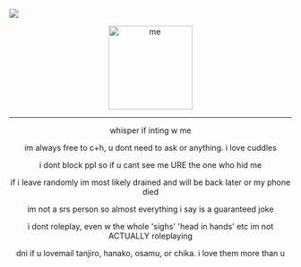 ![](https://media.discordapp.net/attachments/1095650668787810307/1159048494984744991/trigger-world.gif?ex=651e7787&is=651d2607&hm=574676141f2a58ea9c50a4c05932c9a7c8a0bb6a9695e7811557af9ce3f9a887&)
<p align="center"> <img width="150" src="https://media.discordapp.net/attachments/1095650668787810307/1159057923343925278/Untitled1183_20231004042152.png?ex=651e804f&is=651d2ecf&hm=4c2a0ad5188e5dba6add7167d273155294f0fe64eb325a48147760f89dbccc13&" alt="me">

---
<p align="center"> whisper if inting w me
  
<p align="center"> im always free to c+h, u dont need to ask or anything. i love cuddles

<p align="center"> i dont block ppl so if u cant see me URE the one who hid me

<p align="center"> if i leave randomly im most likely drained and will be back later or my phone died

<p align="center"> im not a srs person so almost everything i say is a guaranteed joke

<p align="center"> i dont roleplay, even w the whole 'sighs' 'head in hands' etc im not ACTUALLY roleplaying


<p align="center"> dni if u lovemail tanjiro, hanako, osamu, or chika. i love them more than u

